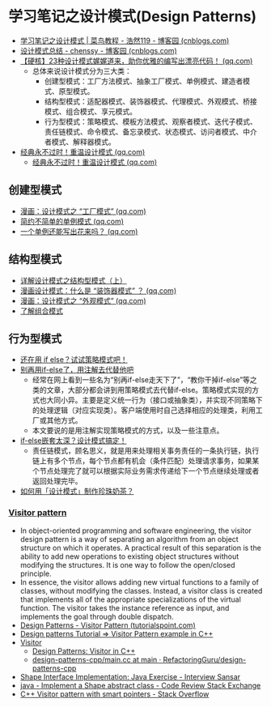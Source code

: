 # 学习笔记之设计模式(Design Patterns)

* [学习笔记之设计模式 | 菜鸟教程 - 浩然119 - 博客园 (cnblogs.com)](https://www.cnblogs.com/pegasus923/p/8075546.html)
* [设计模式总结 - chenssy - 博客园 (cnblogs.com)](https://www.cnblogs.com/chenssy/p/3357683.html#rd)
* [【硬核】23种设计模式娓娓道来，助你优雅的编写出漂亮代码！ (qq.com)](https://mp.weixin.qq.com/s/oExtFRkj6zLoCxtLokNZrQ)
  * 总体来说设计模式分为三大类：
    * 创建型模式：工厂方法模式、抽象工厂模式、单例模式、建造者模式、原型模式。
    * 结构型模式：适配器模式、装饰器模式、代理模式、外观模式、桥接模式、组合模式、享元模式。
    * 行为型模式：策略模式、模板方法模式、观察者模式、迭代子模式、责任链模式、命令模式、备忘录模式、状态模式、访问者模式、中介者模式、解释器模式。
* [经典永不过时！重温设计模式 (qq.com)](https://mp.weixin.qq.com/s/i32AmhApR0jjAu2a8LZX7w)
  * [经典永不过时！重温设计模式 (qq.com)](https://mp.weixin.qq.com/s/EzYsYkAw-vs1bABvdfZKHA)

## 创建型模式

* [漫画：设计模式之 “工厂模式” (qq.com)](https://mp.weixin.qq.com/s/lFhWPx9h3DCZQ62xxLg1_g)
* [简约不简单的单例模式 (qq.com)](https://mp.weixin.qq.com/s/HmgUhWeXuim2LxZStuHPOw)
* [一个单例还能写出花来吗？ (qq.com)](https://mp.weixin.qq.com/s/0n4TKGbK2UrKarutOxFd7g)

## 结构型模式

* [详解设计模式之结构型模式（上）](https://mp.weixin.qq.com/s/0PTiheUOw3FKJ6kKFZte-Q)
* [漫画设计模式：什么是 “装饰器模式” ？ (qq.com)](https://mp.weixin.qq.com/s/mz9rJELjcWlTv4LFzmKmTA)
* [漫画：设计模式之 “外观模式” (qq.com)](https://mp.weixin.qq.com/s/b2N4kkX4_KPffl7Kt5x4iA)
* [了解组合模式](https://mp.weixin.qq.com/s/o9kXMnu2pygrvVy51s-Qiw)

## 行为型模式

* [还在用 if else？试试策略模式吧！](https://mp.weixin.qq.com/s/VGoXu-QAuBL-Y892TFSNng)
* [别再用if-else了，用注解去代替他吧](https://mp.weixin.qq.com/s/7mr1F6ujFR8659bhUfDeJw)
  * 经常在网上看到一些名为“别再if-else走天下了”，“教你干掉if-else”等之类的文章，大部分都会讲到用策略模式去代替if-else。策略模式实现的方式也大同小异。主要是定义统一行为（接口或抽象类），并实现不同策略下的处理逻辑（对应实现类）。客户端使用时自己选择相应的处理类，利用工厂或其他方式。
  * 本文要说的是用注解实现策略模式的方式，以及一些注意点。
* [if-else嵌套太深？设计模式搞定！](https://mp.weixin.qq.com/s/-MuBaAIlbm6-xUCY7LkLpg)
  * 责任链模式，顾名思义，就是用来处理相关事务责任的一条执行链，执行链上有多个节点，每个节点都有机会（条件匹配）处理请求事务，如果某个节点处理完了就可以根据实际业务需求传递给下一个节点继续处理或者返回处理完毕。
* [如何用「设计模式」制作珍珠奶茶？](https://mp.weixin.qq.com/s/QWM079Z_zoU_2WxsMxw48g)

### [Visitor pattern](https://en.wikipedia.org/wiki/Visitor_pattern)

* In object-oriented programming and software engineering, the visitor design pattern is a way of separating an algorithm from an object structure on which it operates. A practical result of this separation is the ability to add new operations to existing object structures without modifying the structures. It is one way to follow the open/closed principle.
* In essence, the visitor allows adding new virtual functions to a family of classes, without modifying the classes. Instead, a visitor class is created that implements all of the appropriate specializations of the virtual function. The visitor takes the instance reference as input, and implements the goal through double dispatch.
* [Design Patterns - Visitor Pattern (tutorialspoint.com)](https://www.tutorialspoint.com/design_pattern/visitor_pattern.htm)
* [Design patterns Tutorial => Visitor Pattern example in C++](https://riptutorial.com/design-patterns/example/15127/visitor-pattern-example-in-cplusplus)
* [Visitor](https://refactoring.guru/design-patterns/visitor)
  * [Design Patterns: Visitor in C++](https://refactoring.guru/design-patterns/visitor/cpp/example)
  * [design-patterns-cpp/main.cc at main · RefactoringGuru/design-patterns-cpp](https://github.com/RefactoringGuru/design-patterns-cpp/blob/main/src/Visitor/Conceptual/main.cc)
* [Shape Interface Implementation: Java Exercise - Interview Sansar](https://www.interviewsansar.com/shape-interface-implementation-java-exercise/)
* [java - Implement a Shape abstract class - Code Review Stack Exchange](https://codereview.stackexchange.com/questions/83769/implement-a-shape-abstract-class)
* [C++ Visitor pattern with smart pointers - Stack Overflow](https://stackoverflow.com/questions/39765398/c-visitor-pattern-with-smart-pointers)

